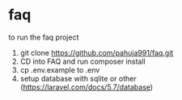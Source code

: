 # faq

to run the faq project

1. git clone https://github.com/pahuja991/faq.git
2. CD into FAQ and run composer install
3. cp .env.example to .env
4. setup database with sqlite or other (https://laravel.com/docs/5.7/database)